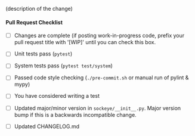 (description of the change)

#### Pull Request Checklist ##
- [ ] Changes are complete (if posting work-in-progress code, prefix your pull request title with '[WIP]'
until you can check this box.
- [ ] Unit tests pass (`pytest`)
- [ ] System tests pass (`pytest test/system`)
- [ ] Passed code style checking (`./pre-commit.sh` or manual run of pylint & mypy)
- [ ] You have considered writing a test
- [ ] Updated major/minor version in `sockeye/__init__.py`. Major version bump if this is a backwards incompatible change.
- [ ] Updated CHANGELOG.md

